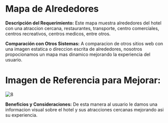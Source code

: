 # Mapa de Alrededores

**Descripción del Requerimiento:**
Este mapa muestra alrededores del hotel con una atraccion cercana, restaurantes, transporte, centro comerciales, centros recreativos, centros medicos, entre otros.

**Comparación con Otros Sistemas:**
A comparacion de otros sitios web con una imagen estatica o direccion escrita de alrededores, nosotros propocionamos un mapa mas dinamico mejorando la experiencia del usuario.


# Imagen de Referencia para Mejorar:
![8](https://raw.githubusercontent.com/SantiagoCabana/B01_Hotel.github.io/gh-pages/src/pages/image/imagen-5.jpg)


**Beneficios y Consideraciones:**
De esta manera al usuario le damos una informacion visual sobre el hotel y sus atracciones cercanas mejorando asi su experiencia.
